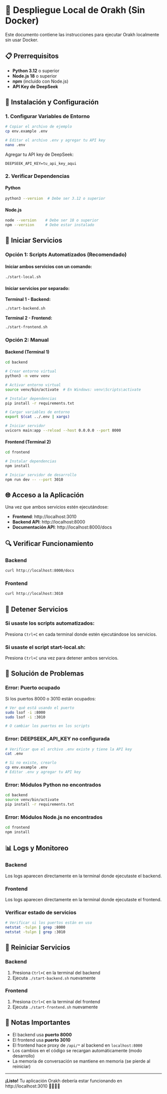 # 🚀 Despliegue Local de Orakh (Sin Docker)

Este documento contiene las instrucciones para ejecutar Orakh localmente sin usar Docker.

## 📋 Prerrequisitos

- **Python 3.12** o superior
- **Node.js 18** o superior
- **npm** (incluido con Node.js)
- **API Key de DeepSeek**

## 🔧 Instalación y Configuración

### 1. Configurar Variables de Entorno

```bash
# Copiar el archivo de ejemplo
cp env.example .env

# Editar el archivo .env y agregar tu API key
nano .env
```

Agregar tu API key de DeepSeek:
```env
DEEPSEEK_API_KEY=tu_api_key_aqui
```

### 2. Verificar Dependencias

#### Python
```bash
python3 --version  # Debe ser 3.12 o superior
```

#### Node.js
```bash
node --version    # Debe ser 18 o superior
npm --version     # Debe estar instalado
```

## 🚀 Iniciar Servicios

### Opción 1: Scripts Automatizados (Recomendado)

#### Iniciar ambos servicios con un comando:
```bash
./start-local.sh
```

#### Iniciar servicios por separado:

**Terminal 1 - Backend:**
```bash
./start-backend.sh
```

**Terminal 2 - Frontend:**
```bash
./start-frontend.sh
```

### Opción 2: Manual

#### Backend (Terminal 1)
```bash
cd backend

# Crear entorno virtual
python3 -m venv venv

# Activar entorno virtual
source venv/bin/activate  # En Windows: venv\Scripts\activate

# Instalar dependencias
pip install -r requirements.txt

# Cargar variables de entorno
export $(cat ../.env | xargs)

# Iniciar servidor
uvicorn main:app --reload --host 0.0.0.0 --port 8000
```

#### Frontend (Terminal 2)
```bash
cd frontend

# Instalar dependencias
npm install

# Iniciar servidor de desarrollo
npm run dev -- --port 3010
```

## 🌐 Acceso a la Aplicación

Una vez que ambos servicios estén ejecutándose:

- **Frontend**: http://localhost:3010
- **Backend API**: http://localhost:8000
- **Documentación API**: http://localhost:8000/docs

## 🔍 Verificar Funcionamiento

### Backend
```bash
curl http://localhost:8000/docs
```

### Frontend
```bash
curl http://localhost:3010
```

## 🛑 Detener Servicios

### Si usaste los scripts automatizados:
Presiona `Ctrl+C` en cada terminal donde estén ejecutándose los servicios.

### Si usaste el script start-local.sh:
Presiona `Ctrl+C` una vez para detener ambos servicios.

## 🚨 Solución de Problemas

### Error: Puerto ocupado
Si los puertos 8000 o 3010 están ocupados:

```bash
# Ver qué está usando el puerto
sudo lsof -i :8000
sudo lsof -i :3010

# O cambiar los puertos en los scripts
```

### Error: DEEPSEEK_API_KEY no configurada
```bash
# Verificar que el archivo .env existe y tiene la API key
cat .env

# Si no existe, crearlo
cp env.example .env
# Editar .env y agregar tu API key
```

### Error: Módulos Python no encontrados
```bash
cd backend
source venv/bin/activate
pip install -r requirements.txt
```

### Error: Módulos Node.js no encontrados
```bash
cd frontend
npm install
```

## 📊 Logs y Monitoreo

### Backend
Los logs aparecen directamente en la terminal donde ejecutaste el backend.

### Frontend
Los logs aparecen directamente en la terminal donde ejecutaste el frontend.

### Verificar estado de servicios
```bash
# Verificar si los puertos están en uso
netstat -tulpn | grep :8000
netstat -tulpn | grep :3010
```

## 🔄 Reiniciar Servicios

### Backend
1. Presiona `Ctrl+C` en la terminal del backend
2. Ejecuta `./start-backend.sh` nuevamente

### Frontend
1. Presiona `Ctrl+C` en la terminal del frontend
2. Ejecuta `./start-frontend.sh` nuevamente

## 📝 Notas Importantes

- El backend usa **puerto 8000**
- El frontend usa **puerto 3010**
- El frontend hace proxy de `/api/*` al backend en `localhost:8000`
- Los cambios en el código se recargan automáticamente (modo desarrollo)
- La memoria de conversación se mantiene en memoria (se pierde al reiniciar)

---

**¡Listo!** Tu aplicación Orakh debería estar funcionando en http://localhost:3010 🌊🔥🌿✨ 